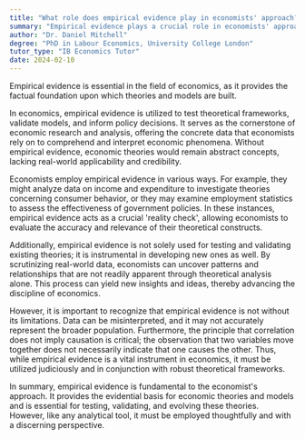 ```yaml
---
title: "What role does empirical evidence play in economists' approach?"
summary: "Empirical evidence plays a crucial role in economists' approach as it provides factual basis for their theories and models."
author: "Dr. Daniel Mitchell"
degree: "PhD in Labour Economics, University College London"
tutor_type: "IB Economics Tutor"
date: 2024-02-10
---
```


Empirical evidence is essential in the field of economics, as it provides the factual foundation upon which theories and models are built.

In economics, empirical evidence is utilized to test theoretical frameworks, validate models, and inform policy decisions. It serves as the cornerstone of economic research and analysis, offering the concrete data that economists rely on to comprehend and interpret economic phenomena. Without empirical evidence, economic theories would remain abstract concepts, lacking real-world applicability and credibility.

Economists employ empirical evidence in various ways. For example, they might analyze data on income and expenditure to investigate theories concerning consumer behavior, or they may examine employment statistics to assess the effectiveness of government policies. In these instances, empirical evidence acts as a crucial 'reality check', allowing economists to evaluate the accuracy and relevance of their theoretical constructs.

Additionally, empirical evidence is not solely used for testing and validating existing theories; it is instrumental in developing new ones as well. By scrutinizing real-world data, economists can uncover patterns and relationships that are not readily apparent through theoretical analysis alone. This process can yield new insights and ideas, thereby advancing the discipline of economics.

However, it is important to recognize that empirical evidence is not without its limitations. Data can be misinterpreted, and it may not accurately represent the broader population. Furthermore, the principle that correlation does not imply causation is critical; the observation that two variables move together does not necessarily indicate that one causes the other. Thus, while empirical evidence is a vital instrument in economics, it must be utilized judiciously and in conjunction with robust theoretical frameworks.

In summary, empirical evidence is fundamental to the economist's approach. It provides the evidential basis for economic theories and models and is essential for testing, validating, and evolving these theories. However, like any analytical tool, it must be employed thoughtfully and with a discerning perspective.
    